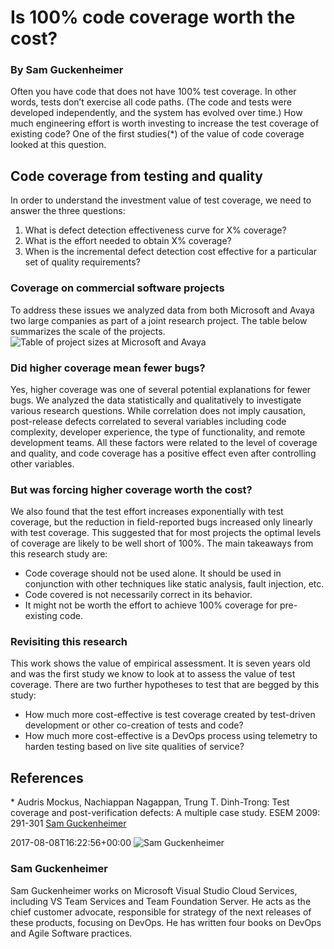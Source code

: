 # Is 100% code coverage worth the cost?
### By Sam Guckenheimer

Often you have code that does not have 100% test coverage. In other
words, tests don’t exercise all code paths. (The code and tests were
developed independently, and the system has evolved over time.) How much
engineering effort is worth investing to increase the test coverage of
existing code? One of the first studies(\*) of the value of code
coverage looked at this question.
## Code coverage from testing and quality
In order to understand the investment value of test coverage, we need to
answer the three questions:
1.  What is defect detection effectiveness curve for X% coverage?
2.  What is the effort needed to obtain X% coverage?
3.  When is the incremental defect detection cost effective for a
    particular set of quality requirements?
### Coverage on commercial software projects
To address these issues we analyzed data from both Microsoft and Avaya
two large companies as part of a joint research project. The table below
summarizes the scale of the projects.
![Table of project sizes at Microsoft and
Avaya](_img/100-percent-survey.png)
### Did higher coverage mean fewer bugs?
Yes, higher coverage was one of several potential explanations for fewer
bugs. We analyzed the data statistically and qualitatively to
investigate various research questions. While correlation does not imply
causation, post-release defects correlated to several variables
including code complexity, developer experience, the type of
functionality, and remote development teams. All these factors were
related to the level of coverage and quality, and code coverage has a
positive effect even after controlling other variables.
### But was forcing higher coverage worth the cost?
We also found that the test effort increases exponentially with test
coverage, but the reduction in field-reported bugs increased only
linearly with test coverage. This suggested that for most projects the
optimal levels of coverage are likely to be well short of 100%.
The main takeaways from this research study are:
  - Code coverage should not be used alone. It should be used in
    conjunction with other techniques like static analysis, fault
    injection, etc.
  - Code covered is not necessarily correct in its behavior.
  - It might not be worth the effort to achieve 100% coverage for
    pre-existing code.
### Revisiting this research
This work shows the value of empirical assessment. It is seven years old
and was the first study we know to look at to assess the value of test
coverage. There are two further hypotheses to test that are begged by
this study:
  - How much more cost-effective is test coverage created by test-driven
    development or other co-creation of tests and code?
  - How much more cost-effective is a DevOps process using telemetry to
    harden testing based on live site qualities of service?
## References
\* Audris Mockus, Nachiappan Nagappan, Trung T. Dinh-Trong: Test
coverage and post-verification defects: A multiple case study. ESEM
2009: 291-301
  [Sam
Guckenheimer](https://www.visualstudio.com/author/samgu/ "Posts by Sam Guckenheimer")
  
2017-08-08T16:22:56+00:00 
![Sam
Guckenheimer](_img/Sam-Guckenheimer_avatar_1509383568-130x130.jpg)
### Sam Guckenheimer
Sam Guckenheimer works on Microsoft Visual Studio Cloud Services,
including VS Team Services and Team Foundation Server. He acts as the
chief customer advocate, responsible for strategy of the next releases
of these products, focusing on DevOps. He has written four books on
DevOps and Agile Software practices.